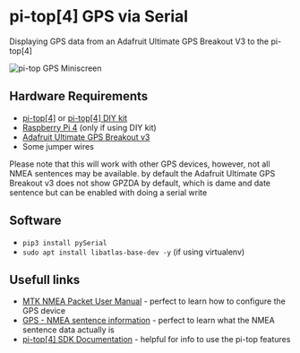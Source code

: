 # pi-top[4] GPS via Serial
Displaying GPS data from an Adafruit Ultimate GPS Breakout V3 to the pi-top[4]

![pi-top GPS Miniscreen](https://forum.pi-top.com/uploads/default/original/1X/1a10807314cee3aa8ac309f5e55d9750830013ed.jpeg "pi-top GPS Miniscreen")

## Hardware Requirements
* [pi-top[4]](https://shop.pi-top.com/collections/pi-top-4/products/pi-top-4-complete) or [pi-top[4] DIY kit](https://shop.pi-top.com/collections/pi-top-4/products/pi-top-4-diy-edition)
* [Raspberry Pi 4](https://thepihut.com/collections/raspberry-pi/products/raspberry-pi-4-model-b) (only if using DIY kit)
* [Adafruit Ultimate GPS Breakout v3](https://thepihut.com/products/adafruit-ultimate-gps-breakout-66-channel-w-10-hz-updates)
* Some jumper wires

Please note that this will work with other GPS devices, however, not all NMEA sentences may be available. by default the Adafruit Ultimate GPS Breakout v3 does not show GPZDA by default, which is dame and date sentence but can be enabled with doing a serial write

## Software 
* `pip3 install pySerial `
*  `sudo apt install libatlas-base-dev -y` (if using virtualenv)

## Usefull links
* [MTK NMEA Packet User Manual](https://www.sparkfun.com/datasheets/GPS/Modules/PMTK_Protocol.pdf) - perfect to learn how to configure the GPS device
* [GPS - NMEA sentence information](http://aprs.gids.nl/nmea/) - perfect to learn what the NMEA sentence data actually is
* [pi-top[4] SDK Documentation](https://pi-top-pi-top-python-sdk.readthedocs-hosted.com/) - helpful for info to use the pi-top features
